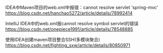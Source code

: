IDEA中Maven项目的web.xml中报错：cannot resolve servlet 'spring-mvc'
https://blog.csdn.net/hanchao5272/article/details/78992414

IntelliJ IDEA中的web.xml报cannot resolve symbol servlet的错误
https://blog.csdn.net/onepiece1991/article/details/78548885

使用IDEA创建maven项目整合SSH(多模块聚合)
https://blog.csdn.net/fighting_sxw/article/details/80850971